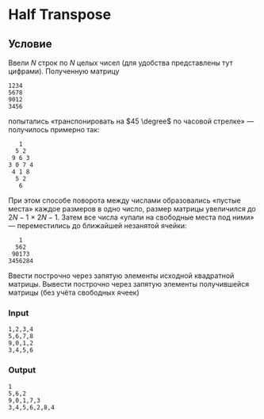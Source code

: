# Half Transpose

## Условие

Ввели $N$ строк по $N$ целых чисел (для удобства представлены тут цифрами). Полученную матрицу

```
1234
5678
9012
3456
```

попытались «транспонировать на $45 \degree$ по часовой стрелке» — получилось примерно так:

```
   1
  5 2
 9 6 3
3 0 7 4
 4 1 8
  5 2
   6
```

При этом способе поворота между числами образовались «пустые места» каждое размеров в одно число, размер матрицы увеличился до $2N-1$ $\times$ $2N-1$. Затем все числа «упали на свободные места под ними» — переместились до ближайшей незанятой ячейки:

```
   1
  562
 90173
3456284
```

Ввести построчно через запятую элементы исходной квадратной матрицы. Вывести построчно через запятую элементы получившейся матрицы (без учёта свободных ячеек)

### Input
```
1,2,3,4
5,6,7,8
9,0,1,2
3,4,5,6
```

### Output
```
1
5,6,2
9,0,1,7,3
3,4,5,6,2,8,4
```
